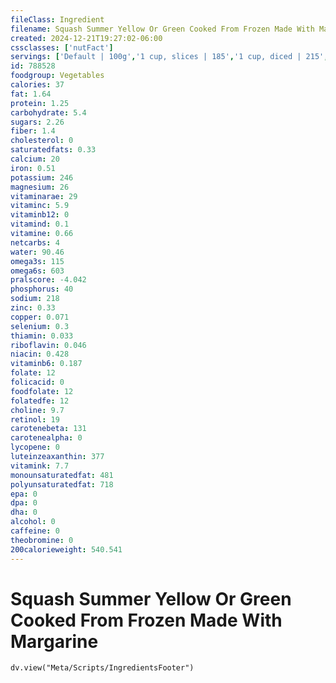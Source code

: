 ```yaml
---
fileClass: Ingredient
filename: Squash Summer Yellow Or Green Cooked From Frozen Made With Margarine
created: 2024-12-21T19:27:02-06:00
cssclasses: ['nutFact']
servings: ['Default | 100g','1 cup, slices | 185','1 cup, diced | 215','1 cup, mashed | 245','1 cup, nfs | 185','1 slice | 8']
id: 788528
foodgroup: Vegetables
calories: 37
fat: 1.64
protein: 1.25
carbohydrate: 5.4
sugars: 2.26
fiber: 1.4
cholesterol: 0
saturatedfats: 0.33
calcium: 20
iron: 0.51
potassium: 246
magnesium: 26
vitaminarae: 29
vitaminc: 5.9
vitaminb12: 0
vitamind: 0.1
vitamine: 0.66
netcarbs: 4
water: 90.46
omega3s: 115
omega6s: 603
pralscore: -4.042
phosphorus: 40
sodium: 218
zinc: 0.33
copper: 0.071
selenium: 0.3
thiamin: 0.033
riboflavin: 0.046
niacin: 0.428
vitaminb6: 0.187
folate: 12
folicacid: 0
foodfolate: 12
folatedfe: 12
choline: 9.7
retinol: 19
carotenebeta: 131
carotenealpha: 0
lycopene: 0
luteinzeaxanthin: 377
vitamink: 7.7
monounsaturatedfat: 481
polyunsaturatedfat: 718
epa: 0
dpa: 0
dha: 0
alcohol: 0
caffeine: 0
theobromine: 0
200calorieweight: 540.541
---
```


# Squash Summer Yellow Or Green Cooked From Frozen Made With Margarine

```dataviewjs
dv.view("Meta/Scripts/IngredientsFooter")
```